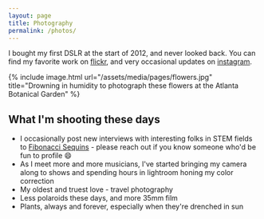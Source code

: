 ```yaml
---
layout: page
title: Photography
permalink: /photos/
---
```


I bought my first DSLR at the start of 2012, and never looked back. You can find my favorite work on [flickr][flickr], and very occasional updates on [instagram][instagram].

{% include image.html url="/assets/media/pages/flowers.jpg" title="Drowning in humidity to photograph these flowers at the Atlanta Botanical Garden" %}

## What I'm shooting these days ##
- I occasionally post new interviews with interesting folks in STEM fields to [Fibonacci Sequins][fibseq] - please reach out if you know someone who'd be fun to profile 😄
- As I meet more and more musicians, I've started bringing my camera along to shows and spending hours in lightroom honing my color correction
- My oldest and truest love - travel photography
- Less polaroids these days, and more 35mm film
- Plants, always and forever, especially when they're drenched in sun

[instagram]: https://www.instagram.com/abethcrane/
[flickr]: http://bethcrane.photos
[fibseq]: http://www.fibonaccisequinsblog.com